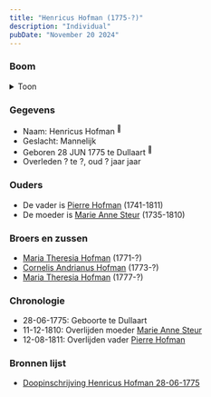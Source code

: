 ```yaml
---
title: "Henricus Hofman (1775-?)"
description: "Individual"
pubDate: "November 20 2024"
---
```


### Boom
<details><summary>Toon</summary>

![test](https://www.plantuml.com/plantuml/svg/ZP9DRy8m38Rl-HKM77P2QkcwJgZYkunDseIqSKPfQo1gcg0u5KA8_xxmDTWqZTsYrtxj9xQxPBcnLIaP5KAjkE4bf3mh5aPNAXzegGrOmnMv42hBbY97o8J991xVMAxi1aeiKpHqbCYYGMqtAsHNLJF9YM3B0A2lJOxcOocoGY5H79TSg7OR0hPZx0ucXrR4ZexQHA0n26CzBxcg0ITuzZml307gIJ0AHtrNT3iNAFCTnAsKfvjPggsLs6g37ztxpgaiAa64LtbKL5BEkCfdcT54gNOaUqCJUjCdy1_zRxxT6UQL6u7GKmhXtM9bBZmFZcVKJu8a-9Cd2A7p3mmVXibWZ-7zYX6trfZdGYrSRdWaZYBl03DoC4qFwb8ibdQ3Kkgr0zgnqz0QZLC6Er5VX9FJ2VjGvB5pjp4g8xAAVkuWyk1hTxTtqNo4b-dR7ZI4eVirTuTtUn8TDovt5LrKkRlIJm00)
</details>

### Gegevens
- Naam: Henricus Hofman <sup><a href="../s00092/" style="text-decoration:none" title="Doopinschrijving Henricus Hofman 28-06-1775">:link:</a></sup>
- Geslacht: Mannelijk
- Geboren 28 JUN 1775 te Dullaart <sup><a href="../s00092/" style="text-decoration:none" title="Doopinschrijving Henricus Hofman 28-06-1775">:link:</a></sup>
- Overleden ? te ?, oud ? jaar jaar 

### Ouders
- De vader is [Pierre Hofman](../i00055/) (1741-1811)
- De moeder is [Marie Anne Steur](../i00056/) (1735-1810)

### Broers en zussen
- [Maria Theresia Hofman](../i00068/) (1771-?)
- [Cornelis Andrianus Hofman](../i00069/) (1773-?)
- [Maria Theresia Hofman](../i00071/) (1777-?)

### Chronologie
- 28-06-1775: Geboorte te Dullaart
- 11-12-1810: Overlijden moeder [Marie Anne Steur](../i00056/)
- 12-08-1811: Overlijden vader [Pierre Hofman](../i00055/)

### Bronnen lijst
- [Doopinschrijving Henricus Hofman 28-06-1775](../s00092/)